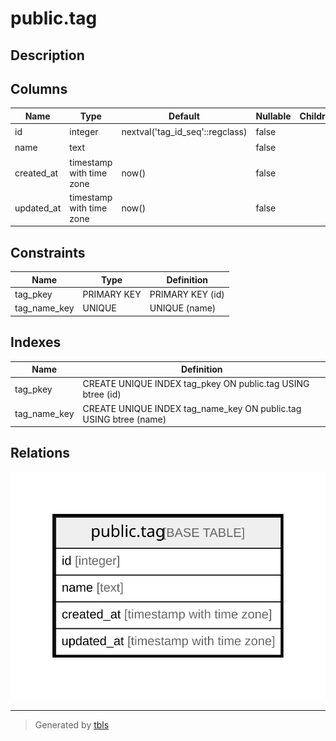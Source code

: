 # public.tag

## Description

## Columns

| Name | Type | Default | Nullable | Children | Parents | Comment |
| ---- | ---- | ------- | -------- | -------- | ------- | ------- |
| id | integer | nextval('tag_id_seq'::regclass) | false |  |  | タグID |
| name | text |  | false |  |  | タグ名 |
| created_at | timestamp with time zone | now() | false |  |  | 作成日時 |
| updated_at | timestamp with time zone | now() | false |  |  | 更新日時 |

## Constraints

| Name | Type | Definition |
| ---- | ---- | ---------- |
| tag_pkey | PRIMARY KEY | PRIMARY KEY (id) |
| tag_name_key | UNIQUE | UNIQUE (name) |

## Indexes

| Name | Definition |
| ---- | ---------- |
| tag_pkey | CREATE UNIQUE INDEX tag_pkey ON public.tag USING btree (id) |
| tag_name_key | CREATE UNIQUE INDEX tag_name_key ON public.tag USING btree (name) |

## Relations

![er](public.tag.svg)

---

> Generated by [tbls](https://github.com/k1LoW/tbls)
